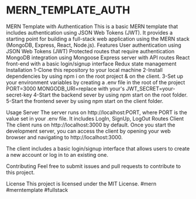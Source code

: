 # MERN_TEMPLATE_AUTH
MERN Template with Authentication
This is a basic MERN template that includes authentication using JSON Web Tokens (JWT). It provides a starting point for building a full-stack web application using the MERN stack (MongoDB, Express, React, Node.js).
Features
User authentication using JSON Web Tokens (JWT)
Protected routes that require authentication
MongoDB integration using Mongoose
Express server with API routes
React front-end with a basic login/signup interface
Redux state management
Installation
1-Clone this repository to your local machine
2-Install dependencies by using npm i on the root project & on the client.
3-Set up your environment variables by creating a .env file in the root of the project
 PORT=3000
 MONGODB_URI=replace with your's
 JWT_SECRET=your-secret-key
4-Start the backend sever by using npm start on the root folder.
5-Start the frontend sever by using npm start on the client folder.

Usage
Server
The server runs on http://localhost:PORT, where PORT is the value set in your .env file.
It includes LogIn, SignUp, LogOut Routes
Client
The client runs on http://localhost:3000 by default. Once you start the development server, you can access the client by opening your web browser and navigating to http://localhost:3000.

The client includes a basic login/signup interface that allows users to create a new account or log in to an existing one.

Contributing
Feel free to submit issues and pull requests to contribute to this project.

License
This project is licensed under the MIT License.
#mern #merntemplate #fullstack 
